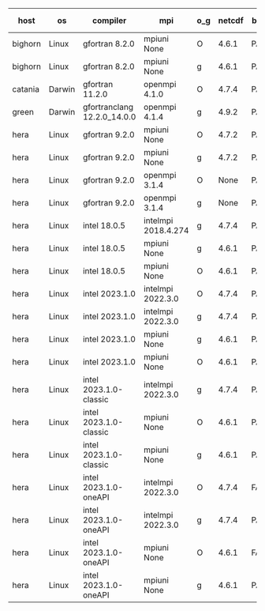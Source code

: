 

| host     | os       | compiler                              | mpi                      | o_g        | netcdf        | build       | u_pass          | u_fail          | s_pass            | s_fail            | e_pass             | e_fail             | nuopc_pass       | nuopc_fail       | artifacts link          |
|----------|----------|---------------------------------------|--------------------------|------------|---------------|-------------|-----------------|-----------------|-------------------|-------------------|--------------------|--------------------|------------------|------------------|-------------------------|
| bighorn | Linux | gfortran 8.2.0 | mpiuni None  | O | 4.6.1  | PASS | 12423 | 0 | 8 | 0 | 44 | 0 | None | None | <a href="https://github.com/esmf-org/esmf-test-artifacts/tree/75ccf8b76eadf3d149db07cd3a6dab47cd0e9922/develop/gfortran/8.2.0/O/mpiuni/None" target="_blank">75ccf8b</a> | 
| bighorn | Linux | gfortran 8.2.0 | mpiuni None  | g | 4.6.1  | PASS | None | None | None | None | None | None | None | None | <a href="https://github.com/esmf-org/esmf-test-artifacts/tree/383c356462fb467c2035d19abe3d926ccb2dfb8e/develop/gfortran/8.2.0/g/mpiuni/None" target="_blank">383c356</a> | 
| catania | Darwin | gfortran 11.2.0 | openmpi 4.1.0  | O | 4.7.4  | PASS | None | None | None | None | None | None | None | None | <a href="https://github.com/esmf-org/esmf-test-artifacts/tree/35ff6193dfbe3862b5bf148c6ea9c8ee7f5214d3/develop/gfortran/11.2.0/O/openmpi/4.1.0" target="_blank">35ff619</a> | 
| green | Darwin | gfortranclang 12.2.0_14.0.0 | openmpi 4.1.4  | g | 4.9.2  | PASS | None | None | None | None | None | None | None | None | <a href="https://github.com/esmf-org/esmf-test-artifacts/tree/a695165cdd2fce2fed5255b8a1392ab5e3b4c960/develop/gfortranclang/12.2.0_14.0.0/g/openmpi/4.1.4" target="_blank">a695165</a> | 
| hera | Linux | gfortran 9.2.0 | mpiuni None  | O | 4.7.2  | PASS | None | None | None | None | None | None | None | None | <a href="https://github.com/esmf-org/esmf-test-artifacts/tree/7aa55c67b864ed8a937880ed63e01f6e6ecf19ea/develop/gfortran/9.2.0/O/mpiuni/None" target="_blank">7aa55c6</a> | 
| hera | Linux | gfortran 9.2.0 | mpiuni None  | g | 4.7.2  | PASS | None | None | None | None | None | None | None | None | <a href="https://github.com/esmf-org/esmf-test-artifacts/tree/92800c5caa35771a1610b0759f912e8920f012bd/develop/gfortran/9.2.0/g/mpiuni/None" target="_blank">92800c5</a> | 
| hera | Linux | gfortran 9.2.0 | openmpi 3.1.4  | O | None  | PASS | None | None | None | None | None | None | None | None | <a href="https://github.com/esmf-org/esmf-test-artifacts/tree/a6709e404e7fe490b1dbb943b73f6d3de7ad69fb/develop/gfortran/9.2.0/O/openmpi/3.1.4" target="_blank">a6709e4</a> | 
| hera | Linux | gfortran 9.2.0 | openmpi 3.1.4  | g | None  | PASS | None | None | None | None | None | None | None | None | <a href="https://github.com/esmf-org/esmf-test-artifacts/tree/ab77b9d6d061bfc2723a8575cbfeacefe557aa44/develop/gfortran/9.2.0/g/openmpi/3.1.4" target="_blank">ab77b9d</a> | 
| hera | Linux | intel 18.0.5 | intelmpi 2018.4.274  | g | 4.7.4  | PASS | None | None | None | None | None | None | None | None | <a href="https://github.com/esmf-org/esmf-test-artifacts/tree/de905619c0ce0ebd067c4b9a2a7fd66badab9870/develop/intel/18.0.5/g/intelmpi/2018.4.274" target="_blank">de90561</a> | 
| hera | Linux | intel 18.0.5 | mpiuni None  | g | 4.6.1  | PASS | None | None | None | None | None | None | None | None | <a href="https://github.com/esmf-org/esmf-test-artifacts/tree/c2787300b41a3a0360df85e78354787adc64c1da/develop/intel/18.0.5/g/mpiuni/None" target="_blank">c278730</a> | 
| hera | Linux | intel 18.0.5 | mpiuni None  | O | 4.6.1  | PASS | None | None | None | None | None | None | None | None | <a href="https://github.com/esmf-org/esmf-test-artifacts/tree/520b989c41e40e8c8c7eea669c982aa0c9c04380/develop/intel/18.0.5/O/mpiuni/None" target="_blank">520b989</a> | 
| hera | Linux | intel 2023.1.0 | intelmpi 2022.3.0  | O | 4.7.4  | PASS | None | None | None | None | None | None | None | None | <a href="https://github.com/esmf-org/esmf-test-artifacts/tree/199642fd2be087ff7e1d74e865562bbc2b1edd86/develop/intel/2023.1.0/O/intelmpi/2022.3.0" target="_blank">199642f</a> | 
| hera | Linux | intel 2023.1.0 | intelmpi 2022.3.0  | g | 4.7.4  | PASS | None | None | None | None | None | None | None | None | <a href="https://github.com/esmf-org/esmf-test-artifacts/tree/2107241f9fc2e03314caced09b0aa6547841a74c/develop/intel/2023.1.0/g/intelmpi/2022.3.0" target="_blank">2107241</a> | 
| hera | Linux | intel 2023.1.0 | mpiuni None  | g | 4.6.1  | PASS | None | None | None | None | None | None | None | None | <a href="https://github.com/esmf-org/esmf-test-artifacts/tree/df05c8386a8962870ef0a7db09a5927ad0bef550/develop/intel/2023.1.0/g/mpiuni/None" target="_blank">df05c83</a> | 
| hera | Linux | intel 2023.1.0 | mpiuni None  | O | 4.6.1  | PASS | None | None | None | None | None | None | None | None | <a href="https://github.com/esmf-org/esmf-test-artifacts/tree/76f9122f3de4f8979d29a50065615a2a911a0b63/develop/intel/2023.1.0/O/mpiuni/None" target="_blank">76f9122</a> | 
| hera | Linux | intel 2023.1.0-classic | intelmpi 2022.3.0  | g | 4.7.4  | PASS | None | None | None | None | None | None | None | None | <a href="https://github.com/esmf-org/esmf-test-artifacts/tree/8419e96f9a3c773311e382e76a83a1373df1dfbe/develop/intel/2023.1.0-classic/g/intelmpi/2022.3.0" target="_blank">8419e96</a> | 
| hera | Linux | intel 2023.1.0-classic | mpiuni None  | O | 4.6.1  | PASS | None | None | None | None | None | None | None | None | <a href="https://github.com/esmf-org/esmf-test-artifacts/tree/e071a69e8e1d0ba2e44483f550a0a5122845607b/develop/intel/2023.1.0-classic/O/mpiuni/None" target="_blank">e071a69</a> | 
| hera | Linux | intel 2023.1.0-classic | mpiuni None  | g | 4.6.1  | PASS | None | None | None | None | None | None | None | None | <a href="https://github.com/esmf-org/esmf-test-artifacts/tree/2d78d1dc7064562df0ea11494e38983e335433f0/develop/intel/2023.1.0-classic/g/mpiuni/None" target="_blank">2d78d1d</a> | 
| hera | Linux | intel 2023.1.0-oneAPI | intelmpi 2022.3.0  | O | 4.7.4  | FAIL | None | None | None | None | None | None | None | None | <a href="https://github.com/esmf-org/esmf-test-artifacts/tree/32d6c246af319c03679b0af6b042c5e0552ea021/develop/intel/2023.1.0-oneAPI/O/intelmpi/2022.3.0" target="_blank">32d6c24</a> | 
| hera | Linux | intel 2023.1.0-oneAPI | intelmpi 2022.3.0  | g | 4.7.4  | PASS | None | None | None | None | None | None | None | None | <a href="https://github.com/esmf-org/esmf-test-artifacts/tree/7091a3578a95f97ae19bc5e6a3f79b9838d280ba/develop/intel/2023.1.0-oneAPI/g/intelmpi/2022.3.0" target="_blank">7091a35</a> | 
| hera | Linux | intel 2023.1.0-oneAPI | mpiuni None  | O | 4.6.1  | FAIL | None | None | None | None | None | None | None | None | <a href="https://github.com/esmf-org/esmf-test-artifacts/tree/bc1754584ca80b90d214fe761b2ae558002520d2/develop/intel/2023.1.0-oneAPI/O/mpiuni/None" target="_blank">bc17545</a> | 
| hera | Linux | intel 2023.1.0-oneAPI | mpiuni None  | g | 4.6.1  | PASS | None | None | None | None | None | None | None | None | <a href="https://github.com/esmf-org/esmf-test-artifacts/tree/9a12beb40006e7943ecceda1811ff264a9698208/develop/intel/2023.1.0-oneAPI/g/mpiuni/None" target="_blank">9a12beb</a> | 

